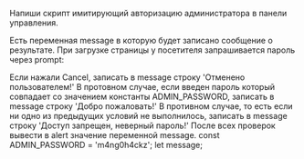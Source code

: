 Напиши скрипт имитирующий авторизацию администратора в панели управления.

Есть переменная message в которую будет записано сообщение о результате. При загрузке страницы у посетителя запрашивается пароль через prompt:

Если нажали Cancel, записать в message строку 'Отменено пользователем!'
В протовном случае, если введен пароль который совпадает со значением константы ADMIN_PASSWORD, записать в message строку 'Добро пожаловать!'
В противном случае, то есть если ни одно из предыдущих условий не выполнилось, записать в message строку 'Доступ запрещен, неверный пароль!'
После всех проверок вывести в alert значение переменной message.
const ADMIN_PASSWORD = 'm4ng0h4ckz';
let message;
